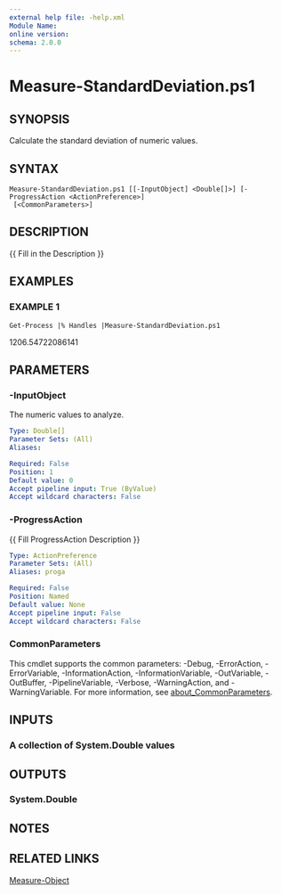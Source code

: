 ```yaml
---
external help file: -help.xml
Module Name:
online version:
schema: 2.0.0
---
```


# Measure-StandardDeviation.ps1

## SYNOPSIS
Calculate the standard deviation of numeric values.

## SYNTAX

```
Measure-StandardDeviation.ps1 [[-InputObject] <Double[]>] [-ProgressAction <ActionPreference>]
 [<CommonParameters>]
```

## DESCRIPTION
{{ Fill in the Description }}

## EXAMPLES

### EXAMPLE 1
```
Get-Process |% Handles |Measure-StandardDeviation.ps1
```

1206.54722086141

## PARAMETERS

### -InputObject
The numeric values to analyze.

```yaml
Type: Double[]
Parameter Sets: (All)
Aliases:

Required: False
Position: 1
Default value: 0
Accept pipeline input: True (ByValue)
Accept wildcard characters: False
```

### -ProgressAction
{{ Fill ProgressAction Description }}

```yaml
Type: ActionPreference
Parameter Sets: (All)
Aliases: proga

Required: False
Position: Named
Default value: None
Accept pipeline input: False
Accept wildcard characters: False
```

### CommonParameters
This cmdlet supports the common parameters: -Debug, -ErrorAction, -ErrorVariable, -InformationAction, -InformationVariable, -OutVariable, -OutBuffer, -PipelineVariable, -Verbose, -WarningAction, and -WarningVariable. For more information, see [about_CommonParameters](http://go.microsoft.com/fwlink/?LinkID=113216).

## INPUTS

### A collection of System.Double values
## OUTPUTS

### System.Double
## NOTES

## RELATED LINKS

[Measure-Object]()

